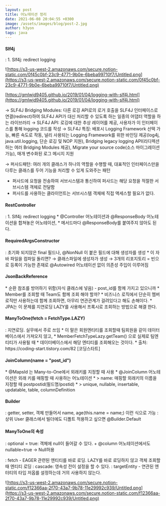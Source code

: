 ```yaml
---
layout: post
title: 어노테이션 정리
date: 2021-06-08 20:04:55 +0300
image: /assets/images/blog/post-2.jpg
author: h3yon
tags: java
---
```


<h4>Slf4j</h4>
: 1. Slf4j: redirect logging

![https://s3-us-west-2.amazonaws.com/secure.notion-static.com/0f45c0bf-23c9-4771-9b0e-6beba99710f7/Untitled.png](https://s3-us-west-2.amazonaws.com/secure.notion-static.com/0f45c0bf-23c9-4771-9b0e-6beba99710f7/Untitled.png)

[https://gmlwjd9405.github.io/2019/01/04/logging-with-slf4j.html](https://gmlwjd9405.github.io/2019/01/04/logging-with-slf4j.html)

→ SLF4J Bridging Modules: 다른 로깅 API로의 로거 호출을 SLF4J 인터페이스로 연결(redirect)하여 SLF4J API가 대신 처리할 수 있도록 하는 일종의 어댑터 역할을 하는 라이브러리
→ SLF4J API: 로깅에 대한 추상 레이어를 제공, 사용자가 이 인터페이스를 통해 logging 코드를 작성
→ SLF4J 특징: 배포시 Logging Framework 선택 가능, 빠른 속도로 작동, 널리 사용되는 Logging Framework를 위한 바인딩 제공(log4j, java.util.logging, 단순 로깅 및 NOP 지원), Bridging legacy logging API(리디렉션하는 여러 Bridging Modules 제공), Migrate your source code(소스 마이그레이션 가능), 매개 변수화된 로그 메시지 지원

→ 퍼사드패턴: 여러 개의 클래스가 하나의 역할을 수행할 때, 대표적인 인터페이스만을 다루는 클래스를 두어 기능을 처리할 수 있게 도와주는 패턴

- 퍼사드에 요청을 전송하여 서브시스템과 통신하여 퍼사드는 해당 요청을 적절한 서브시스템 객체로 전달함
- 퍼사드를 사용하는 클라이언트는 서브시스템 객체에 직접 액세스할 필요가 없다.

<h4>RestController</h4>
: 1. Slf4j: redirect logging
 * @Controller 어노테이션과 @ResponseBody 어노테이션을 합쳐놓은 어노테이션,
 * 메서드마다 @ResponseBody를 붙여주지 않아도 된다.

<h4>RequiredArgsConstructor</h4>
: 초기화 되지않은 final 필드나, @NonNull 이 붙은 필드에 대해 생성자를 생성
<script src="https://gist.github.com/h3yon/ca42231b6561feb843581b42ba8638f3.js"></script>
* 이 자바 파일을 컴파일 돌리면?
<script src="https://gist.github.com/h3yon/1f2b5be40c69cb8a10ba21fc37c24897.js"></script>
→ 클래스파일에 생성자가 생성
→ 3개의 리포지토리 = 빈으로 등록이 가능한 존재로 @Autowired 어노테이션 없이 의존성 주입이 이루어짐

<h4>JsonBackReference</h4>
    * 순환 참조를 방어하기 위함(자식 클래스에 넣음) - post_id를 함께 가지고 있으니까
    * Member를 조회할 때 Team도 함께 조회 해야 할까?
    * 비즈니스 로직에서 단순히 멤버 로직만 사용하는데 함께 조회하면, 아무리 연관관계가 걸려있다고 해도 손해이다.
    * JPA는 이 문제를 지연로딩 LAZY를 사용해서 프록시로 조회하는 방법으로 해결 한다.

<h4>ManyToOne(fetch = FetchType.LAZY)</h4>
: 지연로딩. 실무에서 주로 쓰임
    * 이 말은 회원엔티티를 조회할때 팀회원을 같이 데이터베이스에서 가져오지 않고, 
	 * MemberFetchTypeLazy.getTeam() 으로 실제로 팀엔티티가 사용될 때 
	 * 데이터베이스에서 해당 엔티티를 조회해오는 것이다. 
	 * 출처: https://coding-start.tistory.com/82 [코딩스타트]

<h4>JoinColumn(name = "post_id") </h4>
    * @MapsId 는 Many-to-One에서 외래키를 지정할 때 사용
	 * @JoinColumn 어노테이션은 외래 키를 매핑할 때 사용하는 어노테이션
	 * > name: 매핑할 외래키의 이름을 지정할 때 postpostid(필드명/postid)
	 * > unique, nullable, insertable, updatable, table, columnDefinition

<h4>Builder</h4>
: getter, setter, 객체 만들어서 name, age(this.name = name;) 이런 식으로 가능
: 상위 User 클래스에서 빌더에도 디폴트 적용하고 싶으면 @Builder.Default

<h4>ManyToOne의 속성</h4>
: optional = true: 객체에 null이 들어갈 수 있다. 
+ @column 어노테이션에서도 nullable=true → Null허용

: fetch - EAGER 관련된 엔티티를 바로 로딩. LAZY를 바로 로딩하지 않고 객체 조회할 때 엔티티 로딩
: cascade: 영속성 전이 설정을 할 수 있다.
: targetEntity - 연관된 엔터티의 타입 저옵를 설정하는데 거의 사용하지 않는다.

![https://s3-us-west-2.amazonaws.com/secure.notion-static.com/f12366aa-2f70-43a7-9b78-11e29992c939/Untitled.png](https://s3-us-west-2.amazonaws.com/secure.notion-static.com/f12366aa-2f70-43a7-9b78-11e29992c939/Untitled.png)
